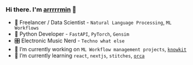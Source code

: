 ### Hi there. I'm [arrrrrmin](https://arrrrrmin.netlify.app) 👋

- 🚀 Freelancer / Data Scientist - `Natural Language Processing`, `ML Workflows`
- 🐍 Python Developer - `FastAPI`, `PyTorch`, `Gensim`
- 🎛️ Electronic Music Nerd - `Techno what else`
- 🔭 I’m currently working on `ML Workflow management projects`, [`knowkit`](https://github.com/KnowKit)
- 🌱 I’m currently learning `react`, `nextjs`, `stitches`, [`orca`](https://github.com/hundredrabbits/Orca)

<!--
**arrrrrmin/arrrrrmin** is a ✨ _special_ ✨ repository because its `README.md` (this file) appears on your GitHub profile.

Here are some ideas to get you started:

- 🔭 I’m currently working on ...
- 🌱 I’m currently learning ...
- 👯 I’m looking to collaborate on ...
- 🤔 I’m looking for help with ...
- 💬 Ask me about ...
- 📫 How to reach me: ...
- 😄 Pronouns: ...
- ⚡ Fun fact: ...
-->
